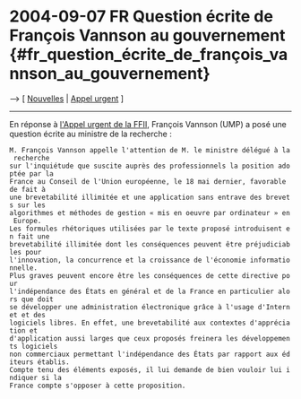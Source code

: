 # 2004-09-07 FR Question écrite de François Vannson au gouvernement {#fr_question_écrite_de_françois_vannson_au_gouvernement}

\--\> \[ [ Nouvelles](SwpatcninoFr "wikilink") \| [ Appel
urgent](LtrCons0406Fr "wikilink") \]

------------------------------------------------------------------------

En réponse à [ l\'Appel urgent de la FFII](LtrCons0406Fr "wikilink"),
François Vannson (UMP) a posé une question écrite au ministre de la
recherche :

`M. François Vannson appelle l'attention de M. le ministre délégué à la recherche`\
`sur l'inquiétude que suscite auprès des professionnels la position adoptée par la`\
`France au Conseil de l'Union européenne, le 18 mai dernier, favorable de fait à`\
`une brevetabilité illimitée et une application sans entrave des brevets sur les`\
`algorithmes et méthodes de gestion « mis en oeuvre par ordinateur » en Europe.`\
`Les formules rhétoriques utilisées par le texte proposé introduisent en fait une`\
`brevetabilité illimitée dont les conséquences peuvent être préjudiciables pour`\
`l'innovation, la concurrence et la croissance de l'économie informationnelle.`\
`Plus graves peuvent encore être les conséquences de cette directive pour`\
`l'indépendance des États en général et de la France en particulier alors que doit`\
`se développer une administration électronique grâce à l'usage d'Internet et des`\
`logiciels libres. En effet, une brevetabilité aux contextes d'appréciation et`\
`d'application aussi larges que ceux proposés freinera les développements logiciels`\
`non commerciaux permettant l'indépendance des États par rapport aux éditeurs établis.`\
`Compte tenu des éléments exposés, il lui demande de bien vouloir lui indiquer si la`\
`France compte s'opposer à cette proposition.`
